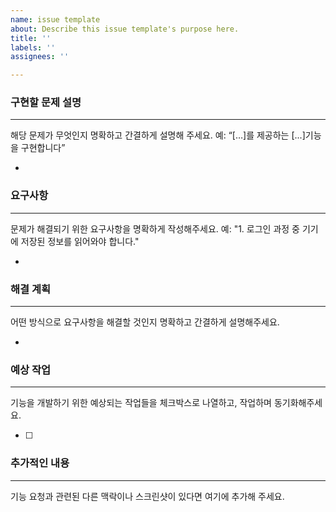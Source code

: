 ```yaml
---
name: issue template
about: Describe this issue template's purpose here.
title: ''
labels: ''
assignees: ''

---
```


### 구현할 문제 설명
---
해당 문제가 무엇인지 명확하고 간결하게 설명해 주세요. 예: “[…]를 제공하는 [...]기능을 구현합니다”

- 

### 요구사항
---
문제가 해결되기 위한 요구사항을 명확하게 작성해주세요. 예: "1. 로그인 과정 중 기기에 저장된 정보를 읽어와야 합니다."

- 

### 해결 계획
---
어떤 방식으로 요구사항을 해결할 것인지 명확하고 간결하게 설명해주세요.

- 

### 예상 작업
---
기능을 개발하기 위한 예상되는 작업들을 체크박스로 나열하고, 작업하며 동기화해주세요.

- [ ]

### 추가적인 내용
---
기능 요청과 관련된 다른 맥락이나 스크린샷이 있다면 여기에 추가해 주세요.
